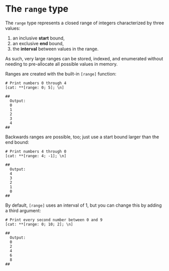 # The `range` type

The `range` type represents a closed range of integers characterized by three values:

1. an inclusive **start** bound,
2. an exclusive **end** bound,
3. the **interval** between values in the range.

As such, very large ranges can be stored, indexed, and enumerated without needing to pre-allocate all possible values in memory.

Ranges are created with the built-in `[range]` function:

```rant
# Print numbers 0 through 4
[cat: **[range: 0; 5]; \n]

##
  Output:
  0
  1
  2
  3
  4
##
```

Backwards ranges are possible, too; just use a start bound larger than the end bound:

```rant
# Print numbers 4 through 0
[cat: **[range: 4; -1]; \n]

##
  Output:
  4
  3
  2
  1
  0
##
```

By default, `[range]` uses an interval of 1, but you can change this by adding a third argument:

```rant
# Print every second number between 0 and 9
[cat: **[range: 0; 10; 2]; \n]

##
  Output:
  0
  2
  4
  6
  8
##
```